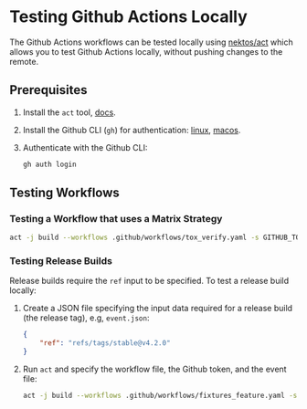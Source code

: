# Testing Github Actions Locally

The Github Actions workflows can be tested locally using [nektos/act](https://github.com/nektos/act) which allows you to test Github Actions locally, without pushing changes to the remote.

## Prerequisites

1. Install the `act` tool, [docs](https://nektosact.com/installation/index.html).
2. Install the Github CLI (`gh`) for authentication: [linux](https://github.com/cli/cli/blob/trunk/docs/install_linux.md), [macos](https://github.com/cli/cli/tree/trunk?tab=readme-ov-file#macos).
3. Authenticate with the Github CLI:

    ```bash
    gh auth login
    ```

## Testing Workflows

### Testing a Workflow that uses a Matrix Strategy

```bash
act -j build --workflows .github/workflows/tox_verify.yaml -s GITHUB_TOKEN=$(gh auth token) --matrix python:3.10
```

### Testing Release Builds

Release builds require the `ref` input to be specified. To test a release build locally:

1. Create a JSON file specifying the input data required for a release build (the release tag), e.g, `event.json`:

    ```json
    {
        "ref": "refs/tags/stable@v4.2.0"
    }
    ```

2. Run `act` and specify the workflow file, the Github token, and the event file:

    ```bash
    act -j build --workflows .github/workflows/fixtures_feature.yaml -s GITHUB_TOKEN=$(gh auth token) -e event.json
    ```
